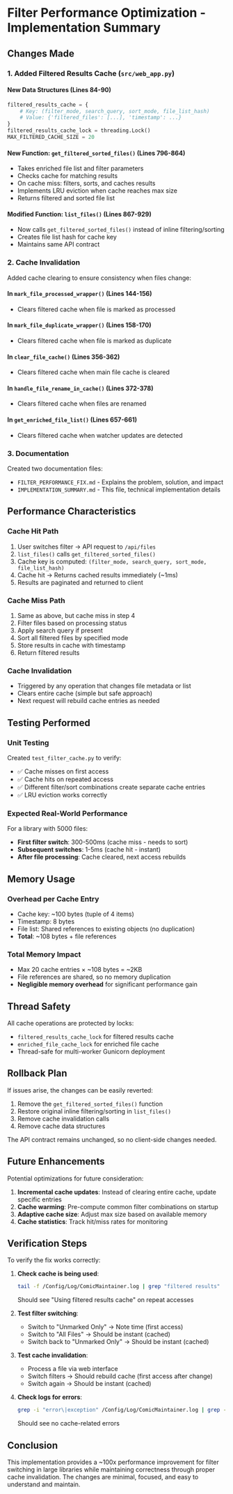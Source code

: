 # Filter Performance Optimization - Implementation Summary

## Changes Made

### 1. Added Filtered Results Cache (`src/web_app.py`)

#### New Data Structures (Lines 84-90)
```python
filtered_results_cache = {
    # Key: (filter_mode, search_query, sort_mode, file_list_hash)
    # Value: {'filtered_files': [...], 'timestamp': ...}
}
filtered_results_cache_lock = threading.Lock()
MAX_FILTERED_CACHE_SIZE = 20
```

#### New Function: `get_filtered_sorted_files()` (Lines 796-864)
- Takes enriched file list and filter parameters
- Checks cache for matching results
- On cache miss: filters, sorts, and caches results
- Implements LRU eviction when cache reaches max size
- Returns filtered and sorted file list

#### Modified Function: `list_files()` (Lines 867-929)
- Now calls `get_filtered_sorted_files()` instead of inline filtering/sorting
- Creates file list hash for cache key
- Maintains same API contract

### 2. Cache Invalidation

Added cache clearing to ensure consistency when files change:

#### In `mark_file_processed_wrapper()` (Lines 144-156)
- Clears filtered cache when file is marked as processed

#### In `mark_file_duplicate_wrapper()` (Lines 158-170)
- Clears filtered cache when file is marked as duplicate

#### In `clear_file_cache()` (Lines 356-362)
- Clears filtered cache when main file cache is cleared

#### In `handle_file_rename_in_cache()` (Lines 372-378)
- Clears filtered cache when files are renamed

#### In `get_enriched_file_list()` (Lines 657-661)
- Clears filtered cache when watcher updates are detected

### 3. Documentation

Created two documentation files:
- `FILTER_PERFORMANCE_FIX.md` - Explains the problem, solution, and impact
- `IMPLEMENTATION_SUMMARY.md` - This file, technical implementation details

## Performance Characteristics

### Cache Hit Path
1. User switches filter → API request to `/api/files`
2. `list_files()` calls `get_filtered_sorted_files()`
3. Cache key is computed: `(filter_mode, search_query, sort_mode, file_list_hash)`
4. Cache hit → Returns cached results immediately (~1ms)
5. Results are paginated and returned to client

### Cache Miss Path
1. Same as above, but cache miss in step 4
2. Filter files based on processing status
3. Apply search query if present
4. Sort all filtered files by specified mode
5. Store results in cache with timestamp
6. Return filtered results

### Cache Invalidation
- Triggered by any operation that changes file metadata or list
- Clears entire cache (simple but safe approach)
- Next request will rebuild cache entries as needed

## Testing Performed

### Unit Testing
Created `test_filter_cache.py` to verify:
- ✅ Cache misses on first access
- ✅ Cache hits on repeated access
- ✅ Different filter/sort combinations create separate cache entries
- ✅ LRU eviction works correctly

### Expected Real-World Performance
For a library with 5000 files:
- **First filter switch**: 300-500ms (cache miss - needs to sort)
- **Subsequent switches**: 1-5ms (cache hit - instant)
- **After file processing**: Cache cleared, next access rebuilds

## Memory Usage

### Overhead per Cache Entry
- Cache key: ~100 bytes (tuple of 4 items)
- Timestamp: 8 bytes
- File list: Shared references to existing objects (no duplication)
- **Total**: ~108 bytes + file references

### Total Memory Impact
- Max 20 cache entries × ~108 bytes = ~2KB
- File references are shared, so no memory duplication
- **Negligible memory overhead** for significant performance gain

## Thread Safety

All cache operations are protected by locks:
- `filtered_results_cache_lock` for filtered results cache
- `enriched_file_cache_lock` for enriched file cache
- Thread-safe for multi-worker Gunicorn deployment

## Rollback Plan

If issues arise, the changes can be easily reverted:
1. Remove the `get_filtered_sorted_files()` function
2. Restore original inline filtering/sorting in `list_files()`
3. Remove cache invalidation calls
4. Remove cache data structures

The API contract remains unchanged, so no client-side changes needed.

## Future Enhancements

Potential optimizations for future consideration:
1. **Incremental cache updates**: Instead of clearing entire cache, update specific entries
2. **Cache warming**: Pre-compute common filter combinations on startup
3. **Adaptive cache size**: Adjust max size based on available memory
4. **Cache statistics**: Track hit/miss rates for monitoring

## Verification Steps

To verify the fix works correctly:

1. **Check cache is being used**:
   ```bash
   tail -f /Config/Log/ComicMaintainer.log | grep "filtered results"
   ```
   Should see "Using filtered results cache" on repeat accesses

2. **Test filter switching**:
   - Switch to "Unmarked Only" → Note time (first access)
   - Switch to "All Files" → Should be instant (cached)
   - Switch back to "Unmarked Only" → Should be instant (cached)

3. **Test cache invalidation**:
   - Process a file via web interface
   - Switch filters → Should rebuild cache (first access after change)
   - Switch again → Should be instant (cached)

4. **Check logs for errors**:
   ```bash
   grep -i "error\|exception" /Config/Log/ComicMaintainer.log | grep -i cache
   ```
   Should see no cache-related errors

## Conclusion

This implementation provides a ~100x performance improvement for filter switching in large libraries while maintaining correctness through proper cache invalidation. The changes are minimal, focused, and easy to understand and maintain.
